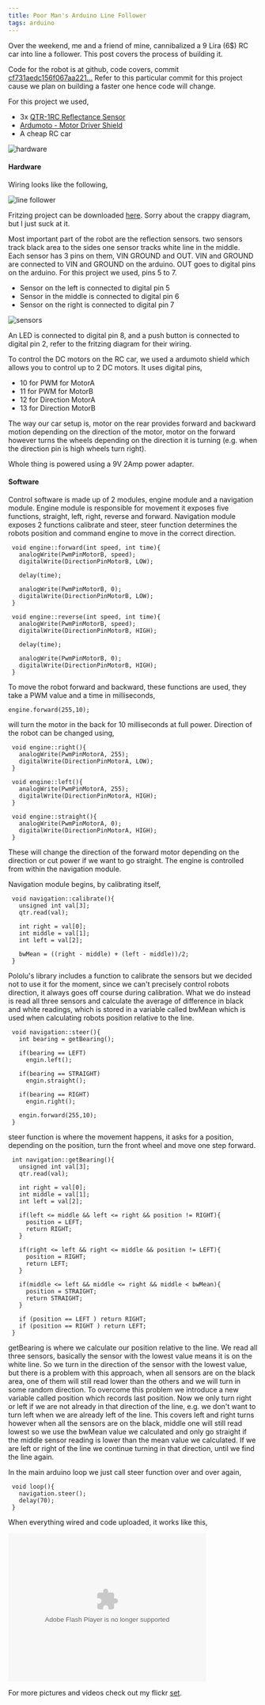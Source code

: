 ```yaml
---
title: Poor Man's Arduino Line Follower
tags: arduino
---
```


Over the weekend, me and a friend of mine, cannibalized a 9 Lira (6$) RC
car into line a follower. This post covers the process of building it.

Code for the robot is at github, code covers, commit
[cf731aedc156f067aa221...](http://github.com/nakkaya/corba/tree/cf731aedc156f067aa221fc5486e4e1f8761785d) Refer
to this particular commit for this project cause we plan on building a
faster one hence code will change.

For this project we used,

 - 3x [QTR-1RC Reflectance Sensor](http://www.pololu.com/catalog/product/959)
 - [Ardumoto - Motor Driver Shield](http://www.sparkfun.com/commerce/product_info.php?products_id=9213)
 - A cheap RC car

![hardware](http://farm3.static.flickr.com/2628/4170781364_68408bcc0c.jpg)

#### Hardware

Wiring looks like the following,

![line follower](http://farm5.static.flickr.com/4038/4169796553_1e568d9905.jpg)

Fritzing project can be downloaded
[here](/code/arduino/line-follower/line-follower-1.fzz). Sorry about the
crappy diagram, but I just suck at it.


Most important part of the robot are the reflection sensors. two sensors
track black area to the sides one sensor tracks white line in the
middle. Each sensor has 3 pins on them, VIN GROUND and OUT. VIN and
GROUND are connected to VIN and GROUND on the arduino. OUT goes to
digital pins on the arduino. For this project we used, pins 5 to 7.

 - Sensor on the left is connected to digital pin 5
 - Sensor in the middle is connected to digital pin 6
 - Sensor on the right is connected to digital pin 7

![sensors](http://farm3.static.flickr.com/2647/4170781644_49f959c24d.jpg)

An LED is connected to digital pin 8, and a push button is connected to
digital pin 2, refer to the fritzing diagram for their wiring.

To control the DC motors on the RC car, we used a ardumoto shield which
allows you to control up to 2 DC motors. It uses digital pins,

 - 10 for PWM for MotorA
 - 11 for PWM for MotorB
 - 12 for Direction MotorA
 - 13 for Direction MotorB

The way our car setup is, motor on the rear provides forward and
backward motion depending on the direction of the motor, motor on the
forward however turns the wheels depending on the direction it is
turning (e.g. when the direction pin is high wheels turn right).

Whole thing is powered using a 9V 2Amp power adapter.

#### Software

Control software is made up of 2 modules, engine module and a navigation
module. Engine module is responsible for movement it exposes five
functions, straight, left, right, reverse and forward. Navigation module
exposes 2 functions calibrate and steer, steer function determines the
robots position and command engine to move in the correct direction.

     void engine::forward(int speed, int time){
       analogWrite(PwmPinMotorB, speed);
       digitalWrite(DirectionPinMotorB, LOW);

       delay(time);

       analogWrite(PwmPinMotorB, 0);
       digitalWrite(DirectionPinMotorB, LOW);
     }

     void engine::reverse(int speed, int time){
       analogWrite(PwmPinMotorB, speed);
       digitalWrite(DirectionPinMotorB, HIGH);

       delay(time);

       analogWrite(PwmPinMotorB, 0);
       digitalWrite(DirectionPinMotorB, HIGH);
     }

To move the robot forward and backward, these functions are used, they
take a PWM value and a time in milliseconds,

    engine.forward(255,10);

will turn the motor in the back for 10 milliseconds at full
power. Direction of the robot can be changed using,

     void engine::right(){
       analogWrite(PwmPinMotorA, 255);
       digitalWrite(DirectionPinMotorA, LOW);
     }

     void engine::left(){
       analogWrite(PwmPinMotorA, 255);
       digitalWrite(DirectionPinMotorA, HIGH);
     }

     void engine::straight(){
       analogWrite(PwmPinMotorA, 0);
       digitalWrite(DirectionPinMotorA, HIGH);
     }

These will change the direction of the forward motor depending on the
direction or cut power if we want to go straight. The engine is
controlled from within the navigation module.


Navigation module begins, by calibrating itself,

     void navigation::calibrate(){
       unsigned int val[3];
       qtr.read(val);
  
       int right = val[0];
       int middle = val[1];
       int left = val[2];

       bwMean = ((right - middle) + (left - middle))/2;
     }

Pololu's library includes a function to calibrate the sensors but we
decided not to use it for the moment, since we can't precisely control
robots direction, it always goes off course during calibration. What we
do instead is read all three sensors and calculate the average of
difference in black and white readings, which is stored in a variable
called bwMean which is used when calculating robots position relative to
the line.

     void navigation::steer(){
       int bearing = getBearing();

       if(bearing == LEFT)
         engin.left();

       if(bearing == STRAIGHT)
         engin.straight();

       if(bearing == RIGHT)
         engin.right();

       engin.forward(255,10);
     }

steer function is where the movement happens, it asks for a position,
depending on the position, turn the front wheel and move one step
forward.


     int navigation::getBearing(){
       unsigned int val[3];
       qtr.read(val);

       int right = val[0];
       int middle = val[1];
       int left = val[2];

       if(left <= middle && left <= right && position != RIGHT){
         position = LEFT;
         return RIGHT;
       }

       if(right <= left && right <= middle && position != LEFT){
         position = RIGHT;
         return LEFT;
       }

       if(middle <= left && middle <= right && middle < bwMean){
         position = STRAIGHT;
         return STRAIGHT;
       }

       if (position == LEFT ) return RIGHT;
       if (position == RIGHT ) return LEFT;
     }

getBearing is where we calculate our position relative to the line. We
read all three sensors, basically the sensor with the lowest value means
it is on the white line. So we turn in the direction of the sensor with
the lowest value, but there is a problem with this approach, when all
sensors are on the black area, one of them will still read lower than the
others and we will turn in some random direction. To overcome this
problem we introduce a new variable called position which records last
position. Now we only turn right or left if we are not already in that
direction of the line, e.g. we don't want to turn left when we are
already left of the line. This covers left and right turns however when
all the sensors are on the black, middle one will still read lowest so
we use the bwMean value we calculated and only go straight if the middle
sensor reading is lower than the mean value we calculated. If we are
left or right of the line we continue turning in that direction, until
we find the line again.

In the main arduino loop we just call steer function over and over again,

     void loop(){
       navigation.steer();
       delay(70);
     }

When everything wired and code uploaded, it works like this,

<object type="application/x-shockwave-flash" width="400" height="300" data="http://www.flickr.com/apps/video/stewart.swf?v=71377" classid="clsid:D27CDB6E-AE6D-11cf-96B8-444553540000"> <param name="flashvars" value="intl_lang=en-us&photo_secret=86bc46b5b9&photo_id=4163125335"></param> <param name="movie" value="http://www.flickr.com/apps/video/stewart.swf?v=71377"></param> <param name="bgcolor" value="#000000"></param> <param name="allowFullScreen" value="true"></param><embed type="application/x-shockwave-flash" src="http://www.flickr.com/apps/video/stewart.swf?v=71377" bgcolor="#000000" allowfullscreen="true" flashvars="intl_lang=en-us&photo_secret=86bc46b5b9&photo_id=4163125335" height="300" width="400"></embed></object>

For more pictures and videos check out my flickr
[set](http://www.flickr.com/photos/nakkaya/sets/72157622790593009/).
